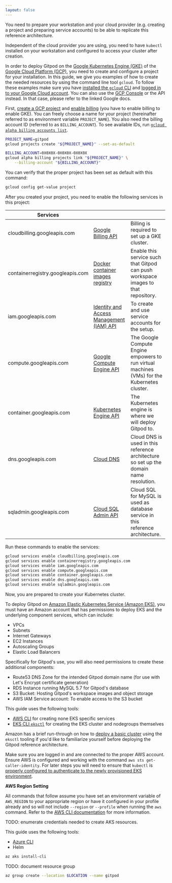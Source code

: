 ```yaml
---
layout: false
---
```


<script lang="ts">
  import CloudPlatformToggle from "$lib/components/docs/cloud-platform-toggle.svelte";
</script>

You need to prepare your workstation and your cloud provider (e.g. creating a project and preparing service accounts) to be able to replicate this reference architecture.

Independent of the cloud provider you are using, you need to have `kubectl` installed on your workstation and configured to access your cluster after creation.

<CloudPlatformToggle id="cloud-platform-toggle-preparations">

<div slot="gcp">

In order to deploy Gitpod on the [Google Kubernetes Engine (GKE)](https://cloud.google.com/kubernetes-engine) of the [Google Cloud Platform (GCP)](https://cloud.google.com/docs), you need to create and configure a project for your installation. In this guide, we give you examples of how to create the needed resources by using the command line tool `gcloud`. To follow these examples make sure you have [installed the `gcloud` CLI](https://cloud.google.com/sdk/docs/install) and [logged in to your Google Cloud account](https://cloud.google.com/sdk/gcloud/reference/auth/login). You can also use the [GCP Console](https://console.cloud.google.com/) or the API instead. In that case, please refer to the linked Google docs.

First, [create a GCP project](https://cloud.google.com/resource-manager/docs/creating-managing-projects) and [enable billing](https://cloud.google.com/billing/docs/concepts) (you have to enable billing to enable GKE). You can freely choose a name for your project (hereinafter referred to as environment variable `PROJECT_NAME`). You also need the billing account ID (referred to as `BILLING_ACCOUNT`). To see available lDs, run [`gcloud alpha billing accounts list`](https://cloud.google.com/sdk/gcloud/reference/alpha/billing/accounts/list).

```bash
PROJECT_NAME=gitpod
gcloud projects create "${PROJECT_NAME}" --set-as-default

BILLING_ACCOUNT=0X0X0X-0X0X0X-0X0X0X
gcloud alpha billing projects link "${PROJECT_NAME}" \
    --billing-account "${BILLING_ACCOUNT}"
```

You can verify that the proper project has been set as default with this command:

```bash
gcloud config get-value project
```

After you created your project, you need to enable the following services in this project:

| Services                         |                                                                                              |                                                                                              |
| -------------------------------- | -------------------------------------------------------------------------------------------- | -------------------------------------------------------------------------------------------- |
| cloudbilling.googleapis.com      | [Google Billing API](https://cloud.google.com/billing/docs/reference/rest)                   | Billing is required to set up a GKE cluster.                                                 |
| containerregistry.googleapis.com | [Docker container images registry](https://cloud.google.com/container-registry)              | Enable this service such that Gitpod can push workspace images to that repository.           |
| iam.googleapis.com               | [Identity and Access Management (IAM) API](https://cloud.google.com/iam/docs/reference/rest) | To create and use service accounts for the setup.                                            |
| compute.googleapis.com           | [Google Compute Engine API](https://cloud.google.com/compute/docs/reference/rest/v1)         | The Google Compute Engine empowers to run virtual machines (VMs) for the Kubernetes cluster. |
| container.googleapis.com         | [Kubernetes Engine API](https://cloud.google.com/kubernetes-engine/docs/reference/rest)      | The Kubernetes engine is where we will deploy Gitpod to.                                     |
| dns.googleapis.com               | [Cloud DNS](https://cloud.google.com/dns/docs/reference/v1)                                  | Cloud DNS is used in this reference architecture so set up the domain name resolution.       |
| sqladmin.googleapis.com          | [Cloud SQL Admin API](https://cloud.google.com/sql/docs/mysql/admin-api)                     | Cloud SQL for MySQL is used as database service in this reference architecture.              |

Run these commands to enable the services:

```bash
gcloud services enable cloudbilling.googleapis.com
gcloud services enable containerregistry.googleapis.com
gcloud services enable iam.googleapis.com
gcloud services enable compute.googleapis.com
gcloud services enable container.googleapis.com
gcloud services enable dns.googleapis.com
gcloud services enable sqladmin.googleapis.com
```

Now, you are prepared to create your Kubernetes cluster.

</div>

<div slot="aws">

To deploy Gitpod on [Amazon Elastic Kubernetes Service (Amazon EKS)](https://docs.aws.amazon.com/eks/latest/userguide/what-is-eks.html), you must have an Amazon account that has permissions to deploy EKS and the underlying component services, which can include:

- VPCs
- Subnets
- Internet Gateways
- EC2 Instances
- Autoscaling Groups
- Elastic Load Balancers

Specifically for Gitpod's use, you will also need permissions to create these additional components:

- Route53 DNS Zone for the intended Gitpod domain name (for use with Let's Encrypt certificate generation)
- RDS Instance running MySQL 5.7 for Gitpod's database
- S3 Bucket: Hosting Gitpod's workspace images and object storage
- AWS IAM Service account: To enable access to the S3 bucket

This guide uses the following tools:

- [AWS CLI](https://aws.amazon.com/cli/) for creating none EKS specific services
- [EKS CLI `eksctl`](https://eksctl.io/) for creating the EKS cluster and nodegroups themselves

Amazon has a brief run-through on how to [deploy a basic cluster](https://docs.aws.amazon.com/eks/latest/userguide/getting-started-eksctl.html) using the `eksctl` tooling if you'd like to familiarize yourself before deploying the Gitpod reference architecture.

Make sure you are logged in and are connected to the proper AWS account. Ensure AWS is configured and working with the command `aws sts get-caller-identity`. For later steps you will need to ensure that `kubectl` is [properly configured to authenticate to the newly provisioned EKS environment](https://docs.aws.amazon.com/eks/latest/userguide/create-kubeconfig.html).

**AWS Region Setting**

All commands that follow assume you have set an environment variable of `AWS_REGION` to your appropriate region or have it configured in your profile already and so will not include `--region` or `--profile` when running the `aws` command. Refer to the [AWS CLI documentation](https://docs.aws.amazon.com/cli/latest/userguide/cli-configure-envvars.html) for more information.

</div>

<div slot="azure">

TODO: enumerate credentials needed to create AKS resources.

This guide uses the following tools:
- [Azure CLI](...)
- Helm

```bash
az aks install-cli
```

TODO: document resource group

```bash
az group create --location $LOCATION --name gitpod
```

</div>

</CloudPlatformToggle>
